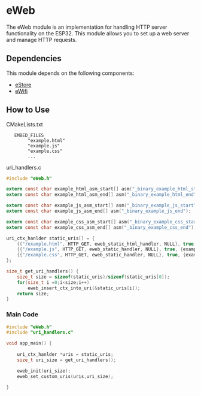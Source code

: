 # eWeb

The eWeb module is an implementation for handling HTTP server functionality on the ESP32. This module allows you to set up a web server and manage HTTP requests.

## Dependencies

This module depends on the following components:
- [eStore](https://github.com/acevedoesteban999/eStore)
- [eWifi](https://github.com/acevedoesteban999/eWifi)

## How to Use

CMakeLists.txt
```
   EMBED_FILES 
        "example.html"
        "example.js"
        "example.css"
        ... 
```
uri_handlers.c
```c
#include "eWeb.h"

extern const char example_html_asm_start[] asm("_binary_example_html_start");
extern const char example_html_asm_end[] asm("_binary_example_html_end");

extern const char example_js_asm_start[] asm("_binary_example_js_start");
extern const char example_js_asm_end[] asm("_binary_example_js_end");

extern const char example_css_asm_start[] asm("_binary_example_css_start");
extern const char example_css_asm_end[] asm("_binary_example_css_end");

uri_ctx_hanlder static_uris[] = {
    {{"/example.html", HTTP_GET, eweb_static_html_handler, NULL}, true, {example_html_asm_start,example_html_asm_end,"text/html"}},
    {{"/example.js", HTTP_GET, eweb_static_handler, NULL}, true, {example_html_asm_start,example_html_asm_end,"text/javascript"}},
    {{"/example.css", HTTP_GET, eweb_static_handler, NULL}, true, {example_html_asm_start,example_html_asm_end,"text/css"}},
};

size_t get_uri_handlers() {
    size_t size = sizeof(static_uris)/sizeof(static_uris[0]);
    for(size_t i =0;i<size;i++)
        eweb_insert_ctx_into_uri(&static_uris[i]);
    return size;
}
```

### Main Code
```c
#include "eWeb.h"
#include "uri_handlers.c"

void app_main() {
    
    uri_ctx_hanlder *uris = static_uris;
    size_t uri_size = get_uri_handlers();

    eweb_init(uri_size);
    eweb_set_custom_uris(uris,uri_size);

}
```


